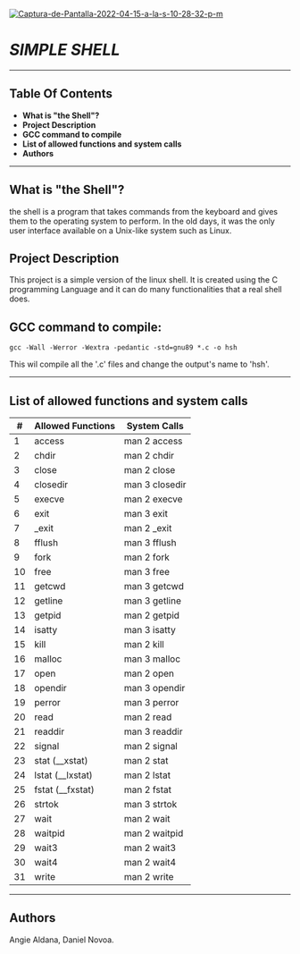 <a href="https://imgbb.com/"><img src="https://i.ibb.co/M6rfJ8J/Captura-de-Pantalla-2022-04-15-a-la-s-10-28-32-p-m.png" alt="Captura-de-Pantalla-2022-04-15-a-la-s-10-28-32-p-m" border="0" /></a>
# _SIMPLE SHELL_

****
## Table Of Contents

 - **What is "the Shell"?**
 - **Project Description**
 - **GCC command to compile**
 - **List of allowed functions and system calls**
 - **Authors**
****

## What is "the Shell"?

the shell is a program that takes commands from the keyboard and gives them to the operating system to perform. In the old days, it was the only user interface available on a Unix-like system such as Linux.

## Project Description

This project is a simple version of the linux shell. It is created using the C programming Language and it can do many functionalities that a real shell does.

## GCC command to compile:

```
gcc -Wall -Werror -Wextra -pedantic -std=gnu89 *.c -o hsh
```
This wil compile all the '.c' files and change the output's name to 'hsh'.

****
## List of allowed functions and system calls

| # | Allowed Functions | System Calls |
|---|--------------------|-------------|
| 1 | access | man 2 access |
| 2 | chdir | man 2 chdir |
| 3 | close | man 2 close |
| 4 | closedir | man 3 closedir |
| 5 | execve | man 2 execve |
| 6 | exit | man 3 exit |
| 7 | _exit | man 2 _exit |
| 8 | fflush | man 3 fflush |
| 9 | fork | man 2 fork |
| 10 | free | man 3 free |
| 11 | getcwd | man 3 getcwd |
| 12 | getline | man 3 getline |
| 13 | getpid | man 2 getpid |
| 14 | isatty | man 3 isatty |
| 15 | kill | man 2 kill |
| 16 | malloc | man 3 malloc |
| 17 | open | man 2 open |
| 18 | opendir | man 3 opendir |
| 19 | perror | man 3 perror |
| 20 | read | man 2 read |
| 21 | readdir | man 3 readdir |
| 22 | signal | man 2 signal |
| 23 | stat (__xstat) | man 2 stat |
| 24 | lstat (__lxstat) | man 2 lstat |
| 25 | fstat (__fxstat) | man 2 fstat |
| 26 | strtok | man 3 strtok |
| 27 | wait | man 2 wait |
| 28 | waitpid | man 2 waitpid |
| 29 | wait3 | man 2 wait3 |
| 30 | wait4 | man 2 wait4 |
| 31 | write | man 2 write |
****

## Authors
Angie Aldana, Daniel Novoa.
